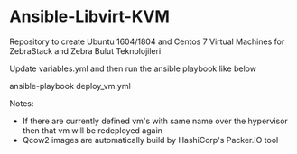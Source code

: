 # Ansible-Libvirt-KVM
Repository to create Ubuntu 1604/1804 and Centos 7 Virtual Machines for ZebraStack and Zebra Bulut Teknolojileri

Update variables.yml and then run the ansible playbook like below

ansible-playbook deploy_vm.yml

Notes:
* If there are currently defined vm's with same name over the hypervisor then that vm will be redeployed again
* Qcow2 images are automatically build by HashiCorp's Packer.IO tool



